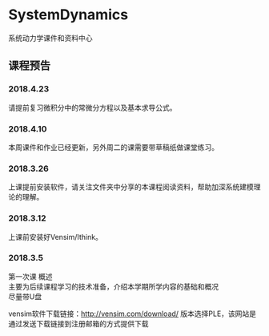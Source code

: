 # SystemDynamics 

系统动力学课件和资料中心<br>


## 课程预告 
### 2018.4.23 
请提前复习微积分中的常微分方程以及基本求导公式。 

### 2018.4.10 
本周课件和作业已经更新，另外周二的课需要带草稿纸做课堂练习。 


### 2018.3.26 
上课提前安装软件，请关注文件夹中分享的本课程阅读资料，帮助加深系统建模理论的理解。

### 2018.3.12 

上课前安装好Vensim/Ithink。

### 2018.3.5  
第一次课 概述<br>
主要为后续课程学习的技术准备，介绍本学期所学内容的基础和概况<br> 
尽量带U盘

vensim软件下载链接：http://vensim.com/download/ 
版本选择PLE，该网站是通过发送下载链接到注册邮箱的方式提供下载
